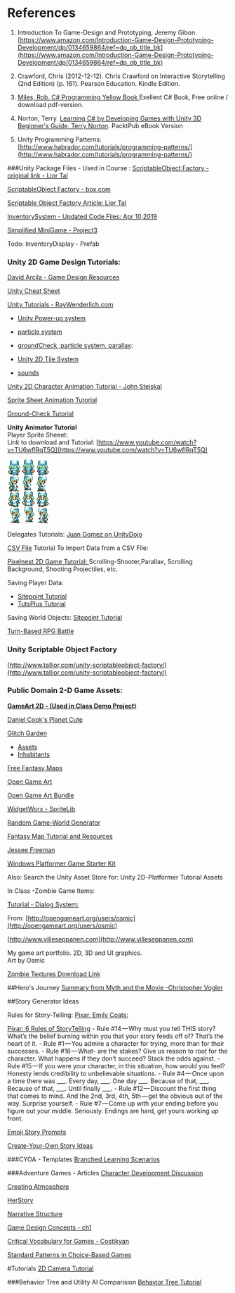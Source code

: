 # References
1. Introduction To Game-Design and Prototyping, Jeremy Gibon. [https://www.amazon.com/Introduction-Game-Design-Prototyping-Development/dp/0134659864/ref=dp_ob_title_bk](https://www.amazon.com/Introduction-Game-Design-Prototyping-Development/dp/0134659864/ref=dp_ob_title_bk)

2. Crawford, Chris \(2012-12-12\). Chris Crawford on Interactive Storytelling \(2nd Edition\) \(p. 161\). Pearson Education. Kindle Edition.

3. [Miles, Rob. C\# Programming Yellow Book ](http://www.robmiles.com/c-yellow-book/) Exellent C\# Book, Free online / download pdf-version.
4. Norton, Terry. [Learning C\# by Developing Games with Unity 3D Beginner's Guide, Terry Norton](http://www.amazon.com/Learning-Developing-Games-Unity-Beginners-ebook/dp/B00FFUL9LY).  PacktPub eBook Version
5.  Unity Programming Patterns: [http://www.habrador.com/tutorials/programming-patterns/](http://www.habrador.com/tutorials/programming-patterns/)

###Unity Package Files - Used in Course :
[ScriptableObject Factory - original link - Lior Tal](https://www.dropbox.com/s/vdvf5si4go3jnb5/ScriptableObjectFactory.unitypackage)

[ScriptableObject Factory - box.com](https://utdallas.box.com/shared/static/tjdlm45kuo46dm5rsfcw641mdtpky33s.unitypackage)

[Scriptable Object Factory Article: Lior Tal](http://www.li0rtal.com/unity-scriptableobject-factory/)

[InventorySystem - Updated Code Files: Apr 10,2019](https://utdallas.box.com/v/InventorySystem-Code)

[Simplified MiniGame - Project3](https://utdallas.box.com/v/miniGame-v2-Proj3-startAsset)

Todo: InventoryDisplay - Prefab



### Unity 2D Game Design Tutorials:

[David Arcila - Game Design Resources](https://game-development.zeef.com/david.arcila)

[Unity Cheat Sheet](https://www.raywenderlich.com/181367/unity-cheat-sheet-quick-reference-2018)

[Unity Tutorials - RayWenderlich.com](https://www.raywenderlich.com/category/unity)

- [Unity Power-up system](https://www.raywenderlich.com/171511/make-power-system-unity)

- [particle system](https://www.raywenderlich.com/5458-how-to-make-a-game-like-jetpack-joyride-in-unity-2d-part-1)

- [groundCheck, particle system, parallax](https://www.raywenderlich.com/5459-how-to-make-a-game-like-jetpack-joyride-in-unity-2d-part-2):  


- [Unity 2D Tile System](https://www.raywenderlich.com/23-introduction-to-the-new-unity-2d-tilemap-system)

- [sounds](https://www.raywenderlich.com/6449-introduction-to-unity-sound) 

[Unity 2D Character Animation Tutorial - John Stejskal](http://johnstejskal.com/wp/creating-2d-animations-from-sprite-sheets-in-unity3d/)

[Sprite Sheet Animation Tutorial ](http://michaelcummings.net/mathoms/creating-2d-animated-sprites-using-unity-4.3)

[Ground-Check Tutorial](https://kylewbanks.com/blog/unity-2d-checking-if-a-character-or-object-is-on-the-ground-using-raycasts)



**Unity Animator Tutorial**  
Player Sprite Sheeet:   
Link to download and Tutorial: [https://www.youtube.com/watch?v=TU6wflRqT5Q](https://www.youtube.com/watch?v=TU6wflRqT5Q)

![](Player.png)

Delegates Tutorials:   [Juan Gomez on UnityDojo](http://unitydojo.blogspot.com/2015/03/how-to-use-delegates-in-unity-like-boss.html)

[CSV File](http://bravenewmethod.com/2014/09/13/lightweight-csv-reader-for-unity/) Tutorial To Import Data from a CSV File:

[Pixelnest 2D Game Tutorial: ](http://pixelnest.io/tutorials/2d-game-unity/table-of-contents/)Scrolling-Shooter,Parallax, Scrolling Background, Shooting Projectiles, etc.

Saving Player Data:

* [Sitepoint Tutorial](http://www.sitepoint.com/saving-and-loading-player-game-data-in-unity/) 
* [TutsPlus Tutorial](http://gamedevelopment.tutsplus.com/tutorials/how-to-save-and-load-your-players-progress-in-unity--cms-20934)

Saving World Objects: [Sitepoint Tutorial](http://www.sitepoint.com/mastering-save-and-load-functionality-in-unity-5/)


[Turn-Based RPG Battle
](https://gamedevacademy.org/how-to-create-an-rpg-game-in-unity-comprehensive-guide/)

### Unity Scriptable Object Factory

[http://www.tallior.com/unity-scriptableobject-factory/](http://www.tallior.com/unity-scriptableobject-factory/)

### Public Domain 2-D Game Assets:

[**GameArt 2D - (Used in Class Demo Project)**](http://www.gameart2d.com/freebies.html)

[Daniel Cook's Planet Cute](http://www.lostgarden.com/2007/05/dancs-miraculously-flexible-game.html)

[Glitch Garden](http://www.glitchthegame.com/public-domain-game-art/)

* [Assets](https://github.com/ThirdPartyNinjas/GlitchAssets)
* [Inhabitants](https://github.com/ThirdPartyNinjas/GlitchAssets-Inhabitants)


[Free Fantasy Maps](http://freefantasymaps.org/free-fantasy-maps/)

[Open Game Art](http://opengameart.org/)

[Open Game Art Bundle](http://open.commonly.cc/)

[WidgetWorx - SpriteLib](http://www.widgetworx.com/spritelib/)

[Random Game-World Generator](http://donjon.bin.sh/)

[Fantasy Map Tutorial and Resources](http://calthyechild.deviantart.com/art/Fantasy-Map-TutorialxResources-258559867)

[Jessee Freeman](http://jessefreeman.com/game-art-packs/)

[Windows Platformer Game Starter Kit](http://platformstarterkit.azurewebsites.net/)

Also: Search the Unity Asset Store for: Unity 2D-Platformer Tutorial Assets

In Class -Zombie Game Items:

[Tutorial - Dialog System:](http://www.indiana.edu/~gamedev/2015/09/27/creating-a-visual-novel-in-unity/)


From: [http://opengameart.org/users/osmic](http://opengameart.org/users/osmic)

[http://www.villeseppanen.com](http://www.villeseppanen.com)

My game art portfolio. 2D, 3D and UI graphics.  
Art by Osmic

[Zombie Textures Download Link](https://utdallas.box.com/zombieTextures)

##Hero's Journey
[Summary from Myth and the Movie -Christopher Vogler](http://www.tlu.ee/~rajaleid/montaazh/Hero's%20Journey%20Arch.pdf)

##Story Generator Ideas

Rules for Story-Telling: [Pixar, Emily Coats:](http://storyshots.tumblr.com/post/25032057278/22-storybasics-ive-picked-up-in-my-time-at-pixar)

[Pixar: 6 Rules of StoryTelling](https://medium.com/build-acl/pixars-rules-of-storytelling-applied-to-product-managers-ux-designers-420cec0a18a6)
    - Rule #14 — Why must you tell THIS story? What’s the belief burning within you that your story feeds off of? That’s the heart of it.
    - Rule #1 — You admire a character for trying, more than for their successes.
    - Rule #16 — What- are the stakes? Give us reason to root for the character. What happens if they don’t succeed? Stack the odds against.
    - Rule #15 — If you were your character, in this situation, how would you feel? Honesty lends credibility to unbelievable situations.
    - Rule #4 — Once upon a time there was ___. Every day, ___. One day ___. Because of that, ___. Because of that, ___. Until finally ___.
    - Rule #12 — Discount the first thing that comes to mind. And the 2nd, 3rd, 4th, 5th — get the obvious out of the way. Surprise yourself.
    - Rule #7 — Come up with your ending before you figure out your middle. Seriously. Endings are hard, get yours working up front.

[Emoji Story Prompts](https://thejohnfox.com/2016/05/writing-prompt-pictures/)

[Create-Your-Own Story Ideas](http://editthis.info/create_your_own_story/Idea_Pitches)

###CYOA - Templates
[Branched Learning Scenarios](https://blogs.articulate.com/rapid-elearning/build-branched-e-learning-scenarios-in-three-simple-steps/)

###Adventure Games - Articles
[Character Development Discussion](http://www.adventuregamestudio.co.uk/wiki/Giving_Personality_to_Characters)

[Creating Atmosphere](http://www.adventuregamestudio.co.uk/wiki/Creating_Atmosphere)

[HerStory](http://www.herstorygame.com/about/)

[Narrative Structure](https://thestoryelement.wordpress.com/2015/02/11/designing-branching-narrative/)

[Game Design Concepts - ch1](https://gamedesignconcepts.wordpress.com/2009/06/29/level-1-overview-what-is-a-game/)

[Critical Vocabulary for Games - Costikyan](http://www.costik.com/nowords2002.pdf)

[Standard Patterns in Choice-Based Games](https://heterogenoustasks.wordpress.com/2015/01/26/standard-patterns-in-choice-based-games/)

#Tutorials
[2D Camera Tutorial](https://adventurecreator.org/tutorials/working-2d-cameras-unity-2d)

###Behavior Tree and Utility AI Comparision
[Behavior Tree Tutorial](https://www.gamasutra.com/blogs/JakobRasmussen/20160427/271188/Are_Behavior_Trees_a_Thing_of_the_Past.php)